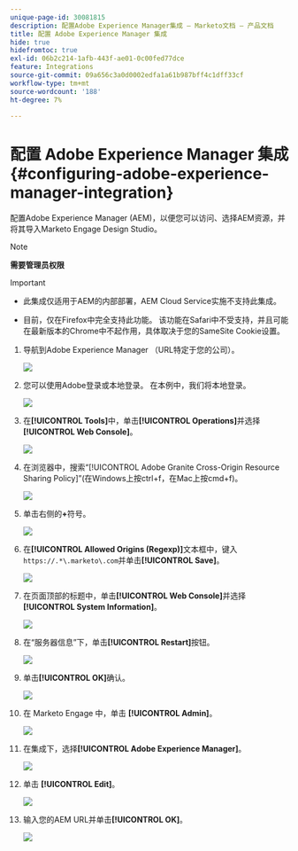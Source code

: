```yaml
---
unique-page-id: 30081815
description: 配置Adobe Experience Manager集成 — Marketo文档 — 产品文档
title: 配置 Adobe Experience Manager 集成
hide: true
hidefromtoc: true
exl-id: 06b2c214-1afb-443f-ae01-0c00fed77dce
feature: Integrations
source-git-commit: 09a656c3a0d0002edfa1a61b987bff4c1dff33cf
workflow-type: tm+mt
source-wordcount: '188'
ht-degree: 7%

---
```


# 配置 Adobe Experience Manager 集成 {#configuring-adobe-experience-manager-integration}

配置Adobe Experience Manager (AEM)，以便您可以访问、选择AEM资源，并将其导入Marketo Engage Design Studio。

>[!NOTE]
>
>**需要管理员权限**

>[!IMPORTANT]
>
>* 此集成仅适用于AEM的内部部署，AEM Cloud Service实施不支持此集成。
>
>* 目前，仅在Firefox中完全支持此功能。 该功能在Safari中不受支持，并且可能在最新版本的Chrome中不起作用，具体取决于您的SameSite Cookie设置。

1. 导航到Adobe Experience Manager （URL特定于您的公司）。

   ![](assets/one.png)

1. 您可以使用Adobe登录或本地登录。 在本例中，我们将本地登录。

   ![](assets/two.png)

1. 在&#x200B;**[!UICONTROL Tools]**&#x200B;中，单击&#x200B;**[!UICONTROL Operations]**&#x200B;并选择&#x200B;**[!UICONTROL Web Console]**。

   ![](assets/2a.png)

1. 在浏览器中，搜索“[!UICONTROL Adobe Granite Cross-Origin Resource Sharing Policy]”(在Windows上按ctrl+f，在Mac上按cmd+f)。

   ![](assets/three.png)

1. 单击右侧的&#x200B;**+**&#x200B;符号。

   ![](assets/four.png)

1. 在&#x200B;**[!UICONTROL Allowed Origins (Regexp)]**&#x200B;文本框中，键入`https://.*\.marketo\.com`并单击&#x200B;**[!UICONTROL Save]**。

   ![](assets/five-psd.png)

1. 在页面顶部的标题中，单击&#x200B;**[!UICONTROL Web Console]**&#x200B;并选择&#x200B;**[!UICONTROL System Information]**。

   ![](assets/six.png)

1. 在“服务器信息”下，单击&#x200B;**[!UICONTROL Restart]**&#x200B;按钮。

   ![](assets/seven.png)

1. 单击&#x200B;**[!UICONTROL OK]**&#x200B;确认。

   ![](assets/eight.png)

1. 在 Marketo Engage 中，单击 **[!UICONTROL Admin]**。

   ![](assets/nine.png)

1. 在集成下，选择&#x200B;**[!UICONTROL Adobe Experience Manager]**。

   ![](assets/ten.png)

1. 单击 **[!UICONTROL Edit]**。

   ![](assets/eleven.png)

1. 输入您的AEM URL并单击&#x200B;**[!UICONTROL OK]**。

   ![](assets/twelve.png)
